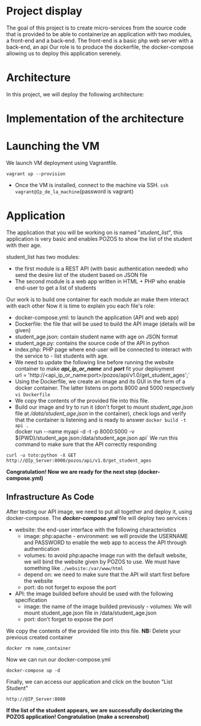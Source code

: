 # Project display

  
The goal of this project is to create micro-services from the source code that is provided to be able to containerize an application with two modules, a front-end and a back-end. The front-end is a basic php web server with a back-end, an api Our role is to produce the dockerfile, the docker-compose allowing us to deploy this application serenely.

# Architecture 

  
In this project, we will deploy the following architecture:

#   Implementation of the architecture
#   Launching the VM
 We launch VM deployment using Vagrantfile.
 
    vagrant up --provision

 - Once the VM is installed, connect to the machine via SSH.
  `ssh vagrant@Ip_de_la_machine`(password is vagrant)
  
# Application

The application that you will be working on is named "_student_list_", this application is very basic and enables POZOS to show the list of the student with their age.

student_list has two modules:

-   the first module is a REST API (with basic authentication needed) who send the desire list of the student based on JSON file
-   The second module is a web app written in HTML + PHP who enable end-user to get a list of students

Our work is to build one container for each module an make them interact with each other
Now it is time to explain you each file's role:
 

 - docker-compose.yml: to launch the application (API and web app)
 - Dockerfile: the file that will be used to build the API image (details will be given)
 -  student_age.json: contain student name with age on JSON format
 - student_age.py: contains the source code of the API in python
 - index.php: PHP page where end-user will be connected to interact with the service to - list students with age. 
 - We need to update the following line before running the website container to make  _**api_ip_or_name**_  and  _**port**_  fit your deployment  
 url = 'http://<api_ip_or_name:port>/pozos/api/v1.0/get_student_ages';`
 -  Using the Dockerfile, we create an image and its GUI in the form of a docker container. The latter listens on ports 8000 and 5000 respectively 
  `vi Dockerfile`
 -   We copy the contents of the provided file into this file.
 - Build our image and try to run it (don't forget to mount  _student_age.json_  file at  _/data/student_age.json_  in the container), check logs and verify that the container is listening and is ready to answer
 `docker build -t  api .`   
 docker run --name myapi -d -t  -p 8000:5000    -v  ${PWD}/student_age.json:/data/student_age.json  api`
We run this command to make sure that the API correctly responding 

`curl -u toto:python -X GET http://@Ip_Server:8000/pozos/api/v1.0/get_student_ages`

**Congratulation! Now we are ready for the next step (docker-compose.yml)**
    

##  Infrastructure As Code

After testing our API image, we need to put all together and deploy it, using docker-compose.
The  _**docker-compose.yml**_  file will deploy two services :
-   website: the end-user interface with the following characteristics
    -   image: php:apache - environment: we will provide the USERNAME and PASSWORD to enable the web app to access the API through authentication
    -   volumes: to avoid php:apache image run with the default website, we will bind the website given by POZOS to use. We must have something like  `./website:/var/www/html`
    -   depend on: we need to make sure that the API will start first before the website
    -   port: do not forget to expose the port
-   API: the image builded before should be used with the following specification
    -   image: the name of the image builded previously - volumes: We will mount student_age.json file in /data/student_age.json
    -   port: don't forget to expose the port

We copy the contents of the provided file into this file.
**NB:** Delete your previous created container

    docker rm name_container

Now we can run our docker-compose.yml

    docker-compose up -d
Finally, we can access our application and click on the bouton "List Student"

    http://@IP_Server:8080

**If the list of the student appears, we are successfully dockerizing the POZOS application! Congratulation (make a screenshot)**
